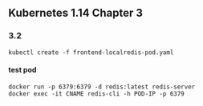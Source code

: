 ## Kubernetes 1.14 Chapter 3


### 3.2
	kubectl create -f frontend-localredis-pod.yaml

#### test pod
	docker run -p 6379:6379 -d redis:latest redis-server
	docker exec -it CNAME redis-cli -h POD-IP -p 6379



